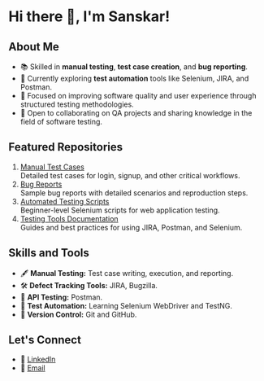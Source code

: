 # Hi there 👋, I'm Sanskar!

## About Me
- 📚 Skilled in **manual testing**, **test case creation**, and **bug reporting**.
- 🌱 Currently exploring **test automation** tools like Selenium, JIRA, and Postman.
- 🎯 Focused on improving software quality and user experience through structured testing methodologies.
- 💬 Open to collaborating on QA projects and sharing knowledge in the field of software testing.

## Featured Repositories
1. [Manual Test Cases](https://github.com/yourusername/Manual-Test-Cases)  
   Detailed test cases for login, signup, and other critical workflows.
2. [Bug Reports](https://github.com/yourusername/Bug-Reports)  
   Sample bug reports with detailed scenarios and reproduction steps.
3. [Automated Testing Scripts](https://github.com/yourusername/Automated-Testing-Scripts)  
   Beginner-level Selenium scripts for web application testing.
4. [Testing Tools Documentation](https://github.com/yourusername/QA-Tools)  
   Guides and best practices for using JIRA, Postman, and Selenium.

## Skills and Tools
- 🖋️ **Manual Testing:** Test case writing, execution, and reporting.
- 🛠️ **Defect Tracking Tools:** JIRA, Bugzilla.
- 🔬 **API Testing:** Postman.
- 🚀 **Test Automation:** Learning Selenium WebDriver and TestNG.
- 🧰 **Version Control:** Git and GitHub.

## Let's Connect
- 💼 [LinkedIn](https://www.linkedin.com/in/sanskar-guru-669293158/)
- 📧 [Email](mailto:sanskar.guru232000@gmail.com)
